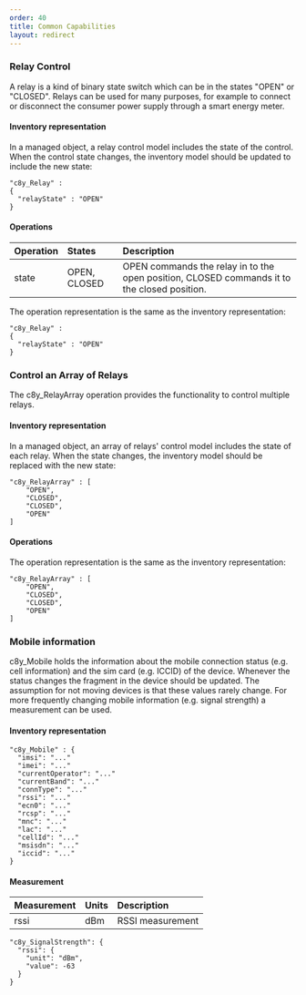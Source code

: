 ```yaml
---
order: 40
title: Common Capabilities
layout: redirect
---
```


### Relay Control

A relay is a kind of binary state switch which can be in the states "OPEN" or "CLOSED". Relays can be used for many purposes, for example to connect or disconnect the consumer power supply through a smart energy meter.

#### Inventory representation

In a managed object, a relay control model includes the state of the control. When the control state changes, the inventory model should be updated to include the new state:

    "c8y_Relay" :
    {
      "relayState" : "OPEN"
    }

#### Operations

|Operation|States|Description|
|:--------|:-----|:----------|
|state|OPEN, CLOSED|OPEN commands the relay in to the open position, CLOSED commands it to the closed position.|

The operation representation is the same as the inventory representation:

    "c8y_Relay" :
    {
      "relayState" : "OPEN"
    }

### Control an Array of Relays

The c8y_RelayArray operation provides the functionality to control multiple relays.

#### Inventory representation

In a managed object, an array of relays' control model includes the state of each relay. When the state changes, the inventory model should be replaced with the new state:

	"c8y_RelayArray" : [
		"OPEN",
		"CLOSED",
		"CLOSED",
		"OPEN"
	]

#### Operations

The operation representation is the same as the inventory representation:

	"c8y_RelayArray" : [
		"OPEN",
		"CLOSED",
		"CLOSED",
		"OPEN"
	]

### Mobile information

c8y_Mobile holds the information about the mobile connection status (e.g. cell information) and the sim card (e.g. ICCID) of the device. Whenever the status changes the fragment in the device should be updated. The assumption for not moving devices is that these values rarely change.
For more frequently changing mobile information (e.g. signal strength) a measurement can be used.

#### Inventory representation

    "c8y_Mobile" : {
      "imsi": "..."
      "imei": "..."
      "currentOperator": "..."
      "currentBand": "..."
      "connType": "..."
      "rssi": "..."
      "ecn0": "..."
      "rcsp": "..."
      "mnc": "..."
      "lac": "..."
      "cellId": "..."
      "msisdn": "..."
      "iccid": "..."
    }

#### Measurement

|Measurement|Units|Description|
|:----------|:----|:----------|
|rssi|dBm|RSSI measurement|

    "c8y_SignalStrength": {
      "rssi": {
        "unit": "dBm",
        "value": -63
      }
    }
